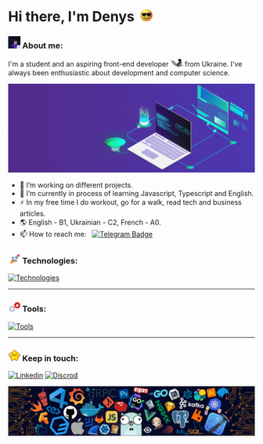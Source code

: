 # Hi there, I'm Denys <img src="gif/sunglasses.gif" width="30px">

### <img src="gif/pro-level-debugging.gif" width="25"> About me:

I'm a student and an aspiring front-end developer <img src="gif/cat.gif" width="25"> from Ukraine. I've always been enthusiastic about development and computer science.

<p align="center">
	<img src="gif/development.gif" width="600">
</p>

- 🔭 I’m working on different projects.
- 🌱 I’m currently in process of learning Javascript, Typescript and English.
- ⚡ In my free time I do workout, go for a walk, read tech and business articles.
- 🌎 English - B1, Ukrainian - C2, French - A0.
- 📫 How to reach me: &nbsp; [![Telegram Badge](https://img.shields.io/badge/-den_progman-blue?style=flat&logo=Telegram&logoColor=white)](https://t.me/den_progman)

### <img src="gif/rocket.gif" width="25"> Technologies:

[![Technologies](https://skillicons.dev/icons?i=js,ts,dart,html,css,sass,gulp,webpack,vite)](https://skillicons.dev)

---

### <img src="gif/gears.gif" width="25"> Tools:

[![Tools](https://skillicons.dev/icons?i=git,vscode,linux,figma,codepen)](https://skillicons.dev)

---

### <img src="gif/star.gif" width="25"> Keep in touch:

[![Linkedin](https://skillicons.dev/icons?i=linkedin)](https://www.linkedin.com/in/denys-chornoivanenko-b41339290/)
[![Discrod](https://skillicons.dev/icons?i=discord)](https://discordapp.com/users/929354461783138304)

<img src="img/technologies.png">
